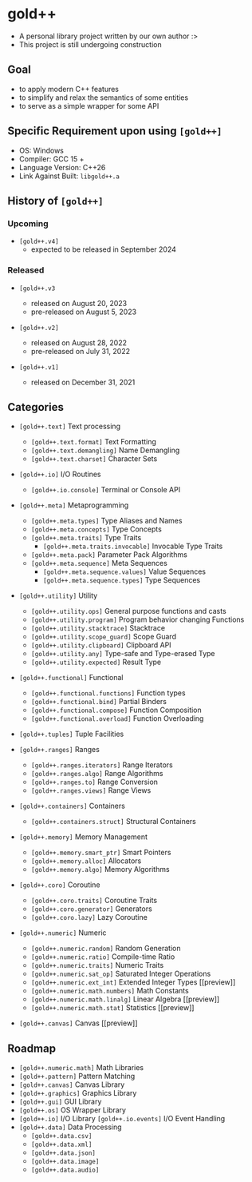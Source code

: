 # gold++ 
* A personal library project written by our own author :>
* This project is still undergoing construction

## Goal
* to apply modern C++ features
* to simplify and relax the semantics of some entities
* to serve as a simple wrapper for some API

## Specific Requirement upon using `[gold++]`
* OS: Windows
* Compiler: GCC 15 +
* Language Version: C++26
* Link Against Built: `libgold++.a`

## History of `[gold++]`
### Upcoming
* `[gold++.v4]`
  * expected to be released in September 2024

### Released
* `[gold++.v3`
  * released on August 20, 2023
  * pre-released on August 5, 2023

* `[gold++.v2]`
  * released on August 28, 2022
  * pre-released on July 31, 2022

* `[gold++.v1]`
  * released on December 31, 2021

## Categories
* `[gold++.text]` Text processing
  * `[gold++.text.format]` Text Formatting
  * `[gold++.text.demangling]` Name Demangling
  * `[gold++.text.charset]` Character Sets

* `[gold++.io]` I/O Routines
  * `[gold++.io.console]` Terminal or Console API

+ `[gold++.meta]` Metaprogramming
  + `[gold++.meta.types]` Type Aliases and Names
  + `[gold++.meta.concepts]` Type Concepts
  + `[gold++.meta.traits]` Type Traits
    + `[gold++.meta.traits.invocable]` Invocable Type Traits
  + `[gold++.meta.pack]` Parameter Pack Algorithms
  + `[gold++.meta.sequence]` Meta Sequences
    + `[gold++.meta.sequence.values]` Value Sequences
    + `[gold++.meta.sequence.types]` Type Sequences

+ `[gold++.utility]` Utility
  + `[gold++.utility.ops]` General purpose functions and casts
  + `[gold++.utility.program]` Program behavior changing Functions
  + `[gold++.utility.stacktrace]` Stacktrace
  + `[gold++.utility.scope_guard]` Scope Guard
  + `[gold++.utility.clipboard]` Clipboard API
  + `[gold++.utility.any]` Type-safe and Type-erased Type
  + `[gold++.utility.expected]` Result Type

+ `[gold++.functional]` Functional
  + `[gold++.functional.functions]` Function types
  + `[gold++.functional.bind]` Partial Binders
  + `[gold++.functional.compose]` Function Composition
  + `[gold++.functional.overload]` Function Overloading

+ `[gold++.tuples]` Tuple Facilities
+ `[gold++.ranges]` Ranges
  + `[gold++.ranges.iterators]` Range Iterators
  + `[gold++.ranges.algo]` Range Algorithms
  + `[gold++.ranges.to]` Range Conversion
  + `[gold++.ranges.views]` Range Views

+ `[gold++.containers]` Containers
  + `[gold++.containers.struct]` Structural Containers

+ `[gold++.memory]` Memory Management
  + `[gold++.memory.smart_ptr]` Smart Pointers
  + `[gold++.memory.alloc]` Allocators
  + `[gold++.memory.algo]` Memory Algorithms

+ `[gold++.coro]` Coroutine
  + `[gold++.coro.traits]` Coroutine Traits
  + `[gold++.coro.generator]` Generators
  + `[gold++.coro.lazy]` Lazy Coroutine

+ `[gold++.numeric]` Numeric
  + `[gold++.numeric.random]` Random Generation
  + `[gold++.numeric.ratio]` Compile-time Ratio
  + `[gold++.numeric.traits]` Numeric Traits
  + `[gold++.numeric.sat_op]` Saturated Integer Operations
  + `[gold++.numeric.ext_int]` Extended Integer Types [[preview]]
  + `[gold++.numeric.math.numbers]` Math Constants
  + `[gold++.numeric.math.linalg]` Linear Algebra [[preview]]
  + `[gold++.numeric.math.stat]` Statistics [[preview]]

+ `[gold++.canvas]` Canvas [[preview]]

## Roadmap
* `[gold++.numeric.math]` Math Libraries
* `[gold++.pattern]` Pattern Matching
* `[gold++.canvas]` Canvas Library
* `[gold++.graphics]` Graphics Library
* `[gold++.gui]` GUI Library
* `[gold++.os]` OS Wrapper Library
* `[gold++.io]` I/O Library
   `[gold++.io.events]` I/O Event Handling
* `[gold++.data]` Data Processing
   * `[gold++.data.csv]`
   * `[gold++.data.xml]`
   * `[gold++.data.json]`
   * `[gold++.data.image]`
   * `[gold++.data.audio]`
